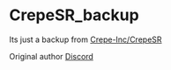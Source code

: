 # CrepeSR_backup

Its just a backup from [Crepe-Inc/CrepeSR](https://github.com/Crepe-Inc/CrepeSR)

Original author [Discord](https://discord.gg/sCAC282C)
